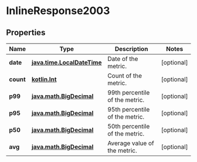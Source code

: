 # InlineResponse2003

## Properties
Name | Type | Description | Notes
------------ | ------------- | ------------- | -------------
**date** | [**java.time.LocalDateTime**](java.time.LocalDateTime.md) | Date of the metric. |  [optional]
**count** | [**kotlin.Int**](.md) | Count of the metric. |  [optional]
**p99** | [**java.math.BigDecimal**](java.math.BigDecimal.md) | 99th percentile of the metric. |  [optional]
**p95** | [**java.math.BigDecimal**](java.math.BigDecimal.md) | 95th percentile of the metric. |  [optional]
**p50** | [**java.math.BigDecimal**](java.math.BigDecimal.md) | 50th percentile of the metric. |  [optional]
**avg** | [**java.math.BigDecimal**](java.math.BigDecimal.md) | Average value of the metric. |  [optional]
